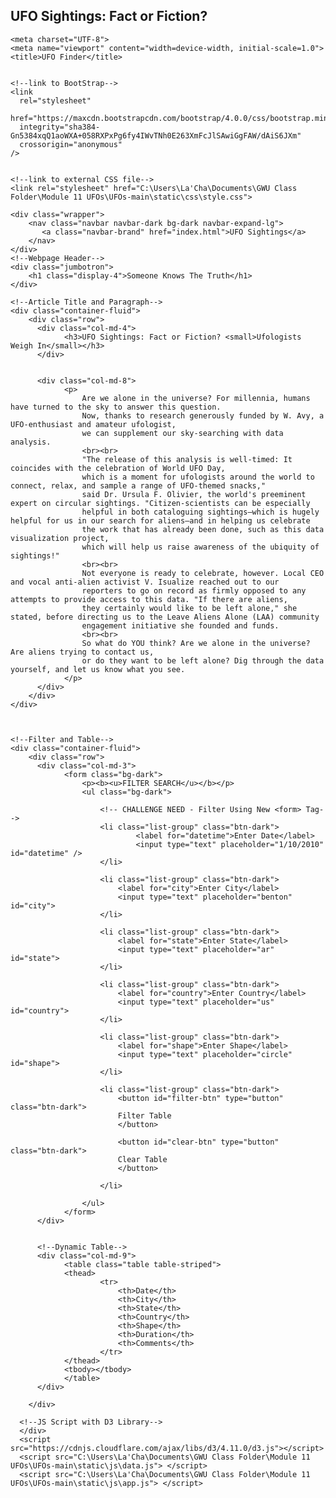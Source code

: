 ## UFO Sightings: Fact or Fiction?

<!DOCTYPE html>
<html lang="en">

<head>

    <meta charset="UTF-8">
    <meta name="viewport" content="width=device-width, initial-scale=1.0">
    <title>UFO Finder</title>


    <!--link to BootStrap-->    
    <link
      rel="stylesheet"
      href="https://maxcdn.bootstrapcdn.com/bootstrap/4.0.0/css/bootstrap.min.css"
      integrity="sha384-Gn5384xqQ1aoWXA+058RXPxPg6fy4IWvTNh0E263XmFcJlSAwiGgFAW/dAiS6JXm"
      crossorigin="anonymous"
    />


    <!--link to external CSS file-->
    <link rel="stylesheet" href="C:\Users\La'Cha\Documents\GWU Class Folder\Module 11 UFOs\UFOs-main\static\css\style.css">

</head>

<body class="bg-dark">

    <div class="wrapper">
        <nav class="navbar navbar-dark bg-dark navbar-expand-lg">
           <a class="navbar-brand" href="index.html">UFO Sightings</a>
        </nav>
    </div>
    <!--Webpage Header-->
    <div class="jumbotron">
        <h1 class="display-4">Someone Knows The Truth</h1>
    </div>

    <!--Article Title and Paragraph-->
    <div class="container-fluid">
        <div class="row">
          <div class="col-md-4">
                <h3>UFO Sightings: Fact or Fiction? <small>Ufologists Weigh In</small></h3>
          </div>
            

          <div class="col-md-8">
                <p>
                    Are we alone in the universe? For millennia, humans have turned to the sky to answer this question. 
                    Now, thanks to research generously funded by W. Avy, a UFO-enthusiast and amateur ufologist, 
                    we can supplement our sky-searching with data analysis.
                    <br><br>
                    "The release of this analysis is well-timed: It coincides with the celebration of World UFO Day, 
                    which is a moment for ufologists around the world to connect, relax, and sample a range of UFO-themed snacks," 
                    said Dr. Ursula F. Olivier, the world's preeminent expert on circular sightings. "Citizen-scientists can be especially 
                    helpful in both cataloguing sightings—which is hugely helpful for us in our search for aliens—and in helping us celebrate 
                    the work that has already been done, such as this data visualization project, 
                    which will help us raise awareness of the ubiquity of sightings!"
                    <br><br>
                    Not everyone is ready to celebrate, however. Local CEO and vocal anti-alien activist V. Isualize reached out to our 
                    reporters to go on record as firmly opposed to any attempts to provide access to this data. "If there are aliens, 
                    they certainly would like to be left alone," she stated, before directing us to the Leave Aliens Alone (LAA) community 
                    engagement initiative she founded and funds.
                    <br><br>
                    So what do YOU think? Are we alone in the universe? Are aliens trying to contact us, 
                    or do they want to be left alone? Dig through the data yourself, and let us know what you see.
                </p>
          </div>
        </div>
    </div>



    <!--Filter and Table-->
    <div class="container-fluid">
        <div class="row">
          <div class="col-md-3">
                <form class="bg-dark">
                    <p><b><u>FILTER SEARCH</u></b></p>
                    <ul class="bg-dark">

                        <!-- CHALLENGE NEED - Filter Using New <form> Tag-->
                        <li class="list-group" class="btn-dark">
                                <label for="datetime">Enter Date</label>
                                <input type="text" placeholder="1/10/2010" id="datetime" />
                        </li>

                        <li class="list-group" class="btn-dark">
                            <label for="city">Enter City</label>
                            <input type="text" placeholder="benton" id="city">
                        </li>

                        <li class="list-group" class="btn-dark">
                            <label for="state">Enter State</label>
                            <input type="text" placeholder="ar" id="state">
                        </li>

                        <li class="list-group" class="btn-dark">
                            <label for="country">Enter Country</label>
                            <input type="text" placeholder="us" id="country">
                        </li>

                        <li class="list-group" class="btn-dark">
                            <label for="shape">Enter Shape</label>
                            <input type="text" placeholder="circle" id="shape">
                        </li>
                        
                        <li class="list-group" class="btn-dark">
                            <button id="filter-btn" type="button" class="btn-dark">
                            Filter Table
                            </button>

                            <button id="clear-btn" type="button" class="btn-dark">
                            Clear Table
                            </button>

                        </li>

                    </ul>
                </form>
          </div>


          <!--Dynamic Table-->
          <div class="col-md-9">
                <table class="table table-striped">
                <thead>
                        <tr>
                            <th>Date</th>
                            <th>City</th>
                            <th>State</th>
                            <th>Country</th>
                            <th>Shape</th>
                            <th>Duration</th>
                            <th>Comments</th>
                        </tr>
                </thead>
                <tbody></tbody>
                </table>
          </div>
        
        </div>
      
      <!--JS Script with D3 Library-->
      </div>
      <script src="https://cdnjs.cloudflare.com/ajax/libs/d3/4.11.0/d3.js"></script>
      <script src="C:\Users\La'Cha\Documents\GWU Class Folder\Module 11 UFOs\UFOs-main\static\js\data.js"> </script>
      <script src="C:\Users\La'Cha\Documents\GWU Class Folder\Module 11 UFOs\UFOs-main\static\js\app.js"> </script>
</body>
</html>
